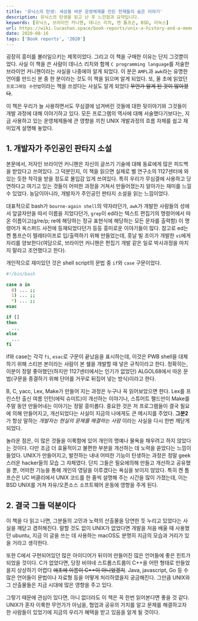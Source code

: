 ```yaml
---
title: '유닉스의 탄생: 세상을 바꾼 운영체제를 만든 천재들의 숨은 이야기'
description: 유닉스의 탄생을 읽고 난 후 느낀점과 요약입니다.
keywords: [유닉스, 브라이언 커니핸, 데니스 리치, 켄 톰프슨, BSD, 리눅스]
url: https://wiki.lucashan.space/book-reports/unix-a-history-and-a-memoir/
date: 2020-08-16
tags: ['Book reports', '2020']
---
```


굉장히 흥미를 불러일으키는 제목이었다. 그리고 이 책을 구매한 이유는 단지 그것뿐이었다. 사실 이 책을 쓴 사람이 데니스 리치와 함께 `C programming language`를 저술한 브라이언 커니핸이라는 사실을 나중에야 알게 되었다. 이 분은 `AMPL`과 `awk`라는 유명한 언어를 만드신 분 중 한 분이라는 것도 이 책을 읽으며 알게 되었다. 또, 올 초에 읽었던 `프로그래밍 수련법`이라는 책을 쓰셨다는 사실도 알게 되었다 ~~무언가 알게 된 것이 많아졌다~~.

이 책은 우리가 늘 사용하면서도 무심결에 넘겨버린 것들에 대한 뒷이야기와 그것들이 개발 과정에 대해 이야기하고 있다. 모든 프로그램의 역사에 대해 서술했다기보다는, 지금 사용하고 있는 운영체제들에 큰 영향을 끼친 UNIX 개발과정의 흐름 자체를 쉽고 재미있게 설명해 놓았다.

## 1. 개발자가 주인공인 판타지 소설

본문에서, 저자인 브라이언 커니핸은 자신의 글쓰기 기술에 대해 동료에게 많은 피드백을 받았다고 쓰여있다. 그 덕분인지, 이 책을 읽으면 실제로 벨 연구소의 1127센터에 와있는 듯한 착각을 받을 정도로 몰입감 있게 쓰여있다. 특히 우리가 무심결에 사용하고 당연하다고 여기고 있는 것들이 어떠한 과정을 거쳐서 만들어졌는지 알아가는 재미를 느낄 수 있었다. 농담이아니라, 개발자가 주인공인 판타지 소설을 읽는 느낌이었다.

대표적으로 bash가 `bourne-again shell`의 약자라던가, `awk`가 개발한 사람들의 성에서 앞글자만을 따서 이름을 지었다던가, `grep`이 ed라는 텍스트 편집기의 명령어에서 따온 이름이고(g/re/p; re에 해당하는 정규 표현식에 해당하는 모든 문자를 출력함) 이 명령어가 옥스퍼드 사전에 등재되었다던가 등등 흥미로운 이야기들이 많다. 참고로 ed는 켄 톰프슨이 텔레타이프로 입/출력하기 위해 만들었는데, 훗날 빌 조이가 개발한 `vi`에게 자리를 양보한다(여담으로, 브라이언 커니핸은 편집기 개발 같은 일로 박사과정을 마치지 말라고 조언했다고 한다).

개인적으로 재미있던 것은 shell script의 문법 중 `if`와 `case` 구문이었다.

```bash
#!/bin/bash

case a in
  0) ... ;;
  1) ... ;;
  *) ... ;;
esac

if []
then
  ...
else
  ...
fi
```

if와 case는 각각 `fi`, `esac`로 구문이 끝났음을 표시하는데, 이것은 PWB shell을 대체하기 위해 스티븐 본이라는 사람이 본 쉘을 개발할 때 넣은 규칙이라고 한다. 정확히는, 이분이 정말 좋아했던(하지만 1127센터에서는 인기가 없었던) ALGOL68에서 따온 문법(구문을 종결하기 위해 단어를 거꾸로 뒤집어 넣는 방식)이라고 한다.

B, C, yacc, Lex, Make가 만들어 지는 과정은 누구나 꼭 읽어보았으면 한다. Lex를 프린스턴 출신 여름 인턴(에릭 슈미트)이 개선하는 이야기나, 스튜어트 펠드만이 Make를 주말 동안 만들어내는 이야기는 정말 흥미롭다. 중요한 것은 저 프로그램들이 결국 필요에 의해 만들어지고, 개선되었다는 사실이 지금의 나에게도 큰 메시지를 주었다. **그분2**가 항상 말하는 _개발자는 현실의 문제를 해결하는 사람_ 이라는 사실을 다시 한번 깨닫게 되었다.

놀라운 점은, 이 많은 것들을 이룩함에 있어 개인의 명예나 물욕을 채우려고 하지 않았다는 것이다. 다만 조금 더 효율적이고 불편한 부분을 개선하는 데 노력을 쏟았다는 느낌이 들었다. UNIX가 만들어지고, 발전하는 내내 어떠한 기능이 탄생하는 과정은 정말 geek스러운 hacker들의 모습 그 자체였다. 단지 그들은 필요에의해 만들고 개선하고 공유했을 뿐, 어떠한 기능을 통해 개인의 영달을 이루겠다는 욕심을 보이지 않았다. 특히 켄 톰프슨은 UC 버클리에서 UNIX 코드를 한 줄씩 설명해 주는 시간을 많이 가졌는데, 이는 BSD UNIX를 거쳐 자유/오픈소스 소프트웨어 운동에 영향을 주게 된다.

## 2. 결국 그들 덕분이다

이 책을 다 읽고 나면, 그분들의 고민과 노력의 산출물을 당연한 듯 누리고 있었다는 사실을 깨닫고 겸허해진다. 말할 것도 없이 UNIX가 없었다면 개발을 처음 배울 때 사용했던 ubuntu, 지금 이 글을 쓰는 데 사용하는 macOS도 분명히 지금의 모습과 거리가 있을 거라고 생각한다.

또한 C에서 구현되어있던 많은 아이디어가 뒤이어 만들어진 많은 언어들에 좋은 힌트가 되었을 것이다. C가 없었다면, 당장 비야네 스트롭스트룹이 C++을 어떤 형태로 만들었을지 상상하기 어렵다 ~~애초에 이름이 C++이 아니었겠지~~. Java, javascript, Go 등 수 많은 언어들이 문법이나 자료형 등을 어떻게 처리하였을지 궁금해진다. 그만큼 UNIX와 그 산출물들은 지금 시대에 많은 영향을 주고 있다.

그렇기 때문에 관심이 있다면, 아니 없더라도 이 책은 꼭 한번 읽어본다면 좋을 것 같다. UNIX가 혼자 이룩한 무언가가 아님을, 협업과 공유의 가치를 알고 문제를 해결하고자 한 사람들이 있었기에 지금의 우리가 혜택을 받고 있음을 알게 될 것이다.
